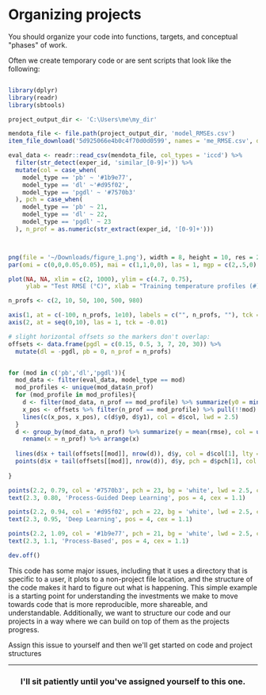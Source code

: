 # Organizing projects

You should organize your code into functions, targets, and conceptual "phases" of work. 

Often we create temporary code or are sent scripts that look like the following:

```r

library(dplyr)
library(readr)
library(sbtools)

project_output_dir <- 'C:\Users\me\my_dir'

mendota_file <- file.path(project_output_dir, 'model_RMSEs.csv')
item_file_download('5d925066e4b0c4f70d0d0599', names = 'me_RMSE.csv', destinations = mendota_file, overwrite_file = TRUE)

eval_data <- readr::read_csv(mendota_file, col_types = 'iccd') %>%
  filter(str_detect(exper_id, 'similar_[0-9]+')) %>%
  mutate(col = case_when(
    model_type == 'pb' ~ '#1b9e77',
    model_type == 'dl' ~'#d95f02',
    model_type == 'pgdl' ~ '#7570b3'
  ), pch = case_when(
    model_type == 'pb' ~ 21,
    model_type == 'dl' ~ 22,
    model_type == 'pgdl' ~ 23
  ), n_prof = as.numeric(str_extract(exper_id, '[0-9]+')))



png(file = '~/Downloads/figure_1.png'), width = 8, height = 10, res = 200, units = 'in')
par(omi = c(0,0,0.05,0.05), mai = c(1,1,0,0), las = 1, mgp = c(2,.5,0), cex = 1.5)

plot(NA, NA, xlim = c(2, 1000), ylim = c(4.7, 0.75),
     ylab = "Test RMSE (°C)", xlab = "Training temperature profiles (#)", log = 'x', axes = FALSE)

n_profs <- c(2, 10, 50, 100, 500, 980)

axis(1, at = c(-100, n_profs, 1e10), labels = c("", n_profs, ""), tck = -0.01)
axis(2, at = seq(0,10), las = 1, tck = -0.01)

# slight horizontal offsets so the markers don't overlap:
offsets <- data.frame(pgdl = c(0.15, 0.5, 3, 7, 20, 30)) %>%
  mutate(dl = -pgdl, pb = 0, n_prof = n_profs)


for (mod in c('pb','dl','pgdl')){
  mod_data <- filter(eval_data, model_type == mod)
  mod_profiles <- unique(mod_data$n_prof)
  for (mod_profile in mod_profiles){
    d <- filter(mod_data, n_prof == mod_profile) %>% summarize(y0 = min(rmse), y1 = max(rmse), col = unique(col))
    x_pos <- offsets %>% filter(n_prof == mod_profile) %>% pull(!!mod) + mod_profile
    lines(c(x_pos, x_pos), c(d$y0, d$y1), col = d$col, lwd = 2.5)
  }
  d <- group_by(mod_data, n_prof) %>% summarize(y = mean(rmse), col = unique(col), pch = unique(pch)) %>%
    rename(x = n_prof) %>% arrange(x)
  
  lines(d$x + tail(offsets[[mod]], nrow(d)), d$y, col = d$col[1], lty = 'dashed')
  points(d$x + tail(offsets[[mod]], nrow(d)), d$y, pch = d$pch[1], col = d$col[1], bg = 'white', lwd = 2.5, cex = 1.5)
  
}

points(2.2, 0.79, col = '#7570b3', pch = 23, bg = 'white', lwd = 2.5, cex = 1.5)
text(2.3, 0.80, 'Process-Guided Deep Learning', pos = 4, cex = 1.1)

points(2.2, 0.94, col = '#d95f02', pch = 22, bg = 'white', lwd = 2.5, cex = 1.5)
text(2.3, 0.95, 'Deep Learning', pos = 4, cex = 1.1)

points(2.2, 1.09, col = '#1b9e77', pch = 21, bg = 'white', lwd = 2.5, cex = 1.5)
text(2.3, 1.1, 'Process-Based', pos = 4, cex = 1.1)

dev.off()
```

This code has some major issues, including that it uses a directory that is specific to a user, it plots to a non-project file location, and the 
structure of the code makes it hard to figure out what is happening. This simple example is a starting point for understanding the investments we make
to move towards code that is more reproducible, more shareable, and understandable. Additionally, we want to structure our code and our projects 
in a way where we can build on top of them as the projects progress. 


Assign this issue to yourself and then we'll get started on code and project structures

<hr>
<h3 align="center">I'll sit patiently until you've assigned yourself to this one.</h3>
